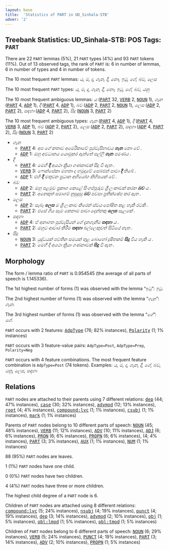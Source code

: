```yaml
---
layout: base
title:  'Statistics of PART in UD_Sinhala-STB'
udver: '2'
---
```


## Treebank Statistics: UD_Sinhala-STB: POS Tags: `PART`

There are 22 `PART` lemmas (5%), 21 `PART` types (4%) and 93 `PART` tokens (11%).
Out of 13 observed tags, the rank of `PART` is: 6 in number of lemmas, 6 in number of types and 4 in number of tokens.

The 10 most frequent `PART` lemmas: <em>ය, ම, ද, ගැන, දී, නො, ඉටු, ගේ, බව, ලෙස</em>

The 10 most frequent `PART` types:  <em>ය, ම, ද, ගැන, දී, නො, ඉටු, ගේ, බව, යනු</em>

The 10 most frequent ambiguous lemmas: <em>ය</em> (<tt><a href="si_stb-pos-PART.html">PART</a></tt> 32, <tt><a href="si_stb-pos-VERB.html">VERB</a></tt> 2, <tt><a href="si_stb-pos-NOUN.html">NOUN</a></tt> 1), <em>ගැන</em> (<tt><a href="si_stb-pos-PART.html">PART</a></tt> 4, <tt><a href="si_stb-pos-ADP.html">ADP</a></tt> 1), <em>දී</em> (<tt><a href="si_stb-pos-PART.html">PART</a></tt> 4, <tt><a href="si_stb-pos-ADP.html">ADP</a></tt> 1), <em>බව</em> (<tt><a href="si_stb-pos-ADP.html">ADP</a></tt> 2, <tt><a href="si_stb-pos-PART.html">PART</a></tt> 2, <tt><a href="si_stb-pos-NOUN.html">NOUN</a></tt> 1), <em>ලෙස</em> (<tt><a href="si_stb-pos-ADP.html">ADP</a></tt> 2, <tt><a href="si_stb-pos-PART.html">PART</a></tt> 2), <em>සඳහා</em> (<tt><a href="si_stb-pos-ADP.html">ADP</a></tt> 4, <tt><a href="si_stb-pos-PART.html">PART</a></tt> 2), <em>සිදු</em> (<tt><a href="si_stb-pos-NOUN.html">NOUN</a></tt> 3, <tt><a href="si_stb-pos-PART.html">PART</a></tt> 2)

The 10 most frequent ambiguous types:  <em>ගැන</em> (<tt><a href="si_stb-pos-PART.html">PART</a></tt> 4, <tt><a href="si_stb-pos-ADP.html">ADP</a></tt> 1), <em>දී</em> (<tt><a href="si_stb-pos-PART.html">PART</a></tt> 4, <tt><a href="si_stb-pos-VERB.html">VERB</a></tt> 3, <tt><a href="si_stb-pos-ADP.html">ADP</a></tt> 1), <em>බව</em> (<tt><a href="si_stb-pos-ADP.html">ADP</a></tt> 2, <tt><a href="si_stb-pos-PART.html">PART</a></tt> 2), <em>ලෙස</em> (<tt><a href="si_stb-pos-ADP.html">ADP</a></tt> 2, <tt><a href="si_stb-pos-PART.html">PART</a></tt> 2), <em>සඳහා</em> (<tt><a href="si_stb-pos-ADP.html">ADP</a></tt> 4, <tt><a href="si_stb-pos-PART.html">PART</a></tt> 2), <em>සිදු</em> (<tt><a href="si_stb-pos-NOUN.html">NOUN</a></tt> 3, <tt><a href="si_stb-pos-PART.html">PART</a></tt> 2)


* <em>ගැන</em>
  * <tt><a href="si_stb-pos-PART.html">PART</a></tt> 4: <em>අප ගේ කතාව අමෙරිකාවේ පුරවැසිභාවය <b>ගැන</b> නො වේ .</em>
  * <tt><a href="si_stb-pos-ADP.html">ADP</a></tt> 1: <em>ඔහු අවධානය යොමුකර ඇත්තේ සල්ලි <b>ගැන</b> පමණය .</em>
* <em>දී</em>
  * <tt><a href="si_stb-pos-PART.html">PART</a></tt> 4: <em>මෙහි <b>දී</b> අයථා ක්‍රියා ගණනාවක් සිදු වී ඇත .</em>
  * <tt><a href="si_stb-pos-VERB.html">VERB</a></tt> 3: <em>ෆොන්සේකා මහතා ද හමුදාවේ සෙබළුන් පාවා <b>දී</b> තිබේ .</em>
  * <tt><a href="si_stb-pos-ADP.html">ADP</a></tt> 1: <em>එහි <b>දී</b> මතුවන ප්‍රධාන අභියෝග කිහිපයක් වේ .</em>
* <em>බව</em>
  * <tt><a href="si_stb-pos-ADP.html">ADP</a></tt> 2: <em>ඔහු පළමුව ප්‍රකාශ කෙළේ සිංගප්පූරුව ශ්‍රී ලංකාවක් කරන <b>බව</b> ය .</em>
  * <tt><a href="si_stb-pos-PART.html">PART</a></tt> 2: <em>අනෙකුත් සමාගම් නුසුදුසු <b>බව</b> පවසා ප්‍රතික්ෂේප කර ඇත .</em>
* <em>ලෙස</em>
  * <tt><a href="si_stb-pos-ADP.html">ADP</a></tt> 2: <em>සැබෑ <b>ලෙස</b> ම ශ්‍රී ලංකාව කිරෙන් ස්වයංපෝෂිත කළ හැකි රටකි .</em>
  * <tt><a href="si_stb-pos-PART.html">PART</a></tt> 2: <em>එසේ ගිය සෑම කෙනාම පාවා දෙන්නකු <b>ලෙස</b> සැලකේ .</em>
* <em>සඳහා</em>
  * <tt><a href="si_stb-pos-ADP.html">ADP</a></tt> 4: <em>ඒ අනාගත පුරවැසියන් ගේ දැනගැනීම <b>සඳහා</b> ය .</em>
  * <tt><a href="si_stb-pos-PART.html">PART</a></tt> 2: <em>ඔහුට ආචාර කිරීම <b>සඳහා</b> බල්ලෙකුවත් සිටියේ නැත .</em>
* <em>සිදු</em>
  * <tt><a href="si_stb-pos-NOUN.html">NOUN</a></tt> 3: <em>යුද්ධයක් පවතින සමයක් තුළ බොහෝ දූෂිතකම් <b>සිදු</b> විය හැකි ය .</em>
  * <tt><a href="si_stb-pos-PART.html">PART</a></tt> 2: <em>මෙහි දී අයථා ක්‍රියා ගණනාවක් <b>සිදු</b> වී ඇත .</em>

## Morphology

The form / lemma ratio of `PART` is 0.954545 (the average of all parts of speech is 1.145336).

The 1st highest number of forms (1) was observed with the lemma “ඉටු”: <em>ඉටු</em>.

The 2nd highest number of forms (1) was observed with the lemma “ගැන”: <em>ගැන</em>.

The 3rd highest number of forms (1) was observed with the lemma “ගේ”: <em>ගේ</em>.

`PART` occurs with 2 features: <tt><a href="si_stb-feat-AdpType.html">AdpType</a></tt> (76; 82% instances), <tt><a href="si_stb-feat-Polarity.html">Polarity</a></tt> (1; 1% instances)

`PART` occurs with 3 feature-value pairs: `AdpType=Post`, `AdpType=Prep`, `Polarity=Neg`

`PART` occurs with 4 feature combinations.
The most frequent feature combination is `AdpType=Post` (74 tokens).
Examples: <em>ය, ම, ද, ගැන, දී, ගේ, බව, යනු, ලෙස, සඳහා</em>


## Relations

`PART` nodes are attached to their parents using 7 different relations: <tt><a href="si_stb-dep-dep.html">dep</a></tt> (44; 47% instances), <tt><a href="si_stb-dep-case.html">case</a></tt> (30; 32% instances), <tt><a href="si_stb-dep-advmod.html">advmod</a></tt> (12; 13% instances), <tt><a href="si_stb-dep-root.html">root</a></tt> (4; 4% instances), <tt><a href="si_stb-dep-compound-lvc.html">compound:lvc</a></tt> (1; 1% instances), <tt><a href="si_stb-dep-csubj.html">csubj</a></tt> (1; 1% instances), <tt><a href="si_stb-dep-mark.html">mark</a></tt> (1; 1% instances)

Parents of `PART` nodes belong to 10 different parts of speech: <tt><a href="si_stb-pos-NOUN.html">NOUN</a></tt> (45; 48% instances), <tt><a href="si_stb-pos-VERB.html">VERB</a></tt> (11; 12% instances), <tt><a href="si_stb-pos-ADV.html">ADV</a></tt> (10; 11% instances), <tt><a href="si_stb-pos-ADJ.html">ADJ</a></tt> (6; 6% instances), <tt><a href="si_stb-pos-PRON.html">PRON</a></tt> (6; 6% instances), <tt><a href="si_stb-pos-PROPN.html">PROPN</a></tt> (6; 6% instances),  (4; 4% instances), <tt><a href="si_stb-pos-PART.html">PART</a></tt> (3; 3% instances), <tt><a href="si_stb-pos-AUX.html">AUX</a></tt> (1; 1% instances), <tt><a href="si_stb-pos-NUM.html">NUM</a></tt> (1; 1% instances)

88 (95%) `PART` nodes are leaves.

1 (1%) `PART` nodes have one child.

0 (0%) `PART` nodes have two children.

4 (4%) `PART` nodes have three or more children.

The highest child degree of a `PART` node is 6.

Children of `PART` nodes are attached using 8 different relations: <tt><a href="si_stb-dep-compound-lvc.html">compound:lvc</a></tt> (5; 24% instances), <tt><a href="si_stb-dep-nsubj.html">nsubj</a></tt> (4; 19% instances), <tt><a href="si_stb-dep-punct.html">punct</a></tt> (4; 19% instances), <tt><a href="si_stb-dep-dep.html">dep</a></tt> (3; 14% instances), <tt><a href="si_stb-dep-advmod.html">advmod</a></tt> (2; 10% instances), <tt><a href="si_stb-dep-obj.html">obj</a></tt> (1; 5% instances), <tt><a href="si_stb-dep-obl-lmod.html">obl:lmod</a></tt> (1; 5% instances), <tt><a href="si_stb-dep-obl-tmod.html">obl:tmod</a></tt> (1; 5% instances)

Children of `PART` nodes belong to 6 different parts of speech: <tt><a href="si_stb-pos-NOUN.html">NOUN</a></tt> (6; 29% instances), <tt><a href="si_stb-pos-VERB.html">VERB</a></tt> (5; 24% instances), <tt><a href="si_stb-pos-PUNCT.html">PUNCT</a></tt> (4; 19% instances), <tt><a href="si_stb-pos-PART.html">PART</a></tt> (3; 14% instances), <tt><a href="si_stb-pos-ADV.html">ADV</a></tt> (2; 10% instances), <tt><a href="si_stb-pos-PROPN.html">PROPN</a></tt> (1; 5% instances)

